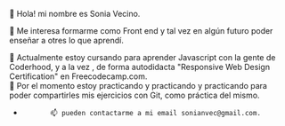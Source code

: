    👋 Hola! mi nombre es Sonia Vecino. 
      
   👀 Me interesa  formarme como Front end y tal vez en algún futuro poder enseñar a otres lo que aprendí.
            
   🌱  Actualmente estoy cursando para aprender Javascript con la gente de Coderhood, y a la vez , de forma autodidacta  "Responsive Web Design  Certification" en Freecodecamp.com.                   
   💞️ Por el momento estoy practicando y practicando y practicando para poder compartirles mis ejercicios con Git, como práctica del mismo.               
-            📫 pueden contactarme a mi email sonianvec@gmail.com.        

<!---
soni4-vecin0/soni4-vecin0 is a ✨ special ✨ repository because its `README.md` (this file) appears on your GitHub profile.
You can click the Preview link to take a look at your changes.
--->
